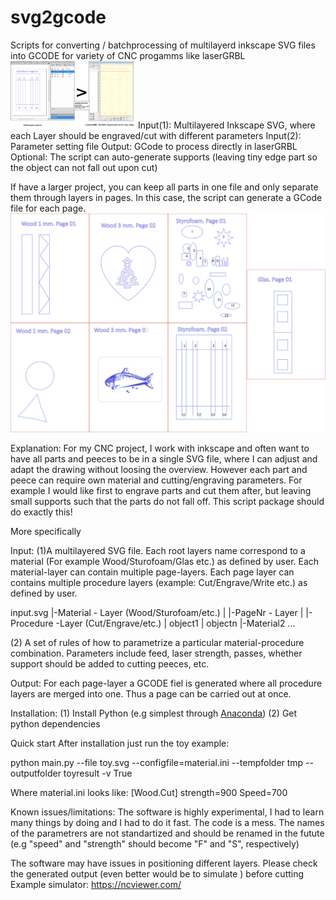 # svg2gcode
Scripts for converting / batchprocessing of multilayerd inkscape SVG files into GCODE for variety of CNC progamms like laserGRBL
<img width ="200px" src="doc/step.svg"/>
Input(1): Multilayered Inkscape SVG, where each Layer should be engraved/cut with different parameters
Input(2): Parameter setting file
Output: GCode to process directly in laserGRBL
Optional: The script can auto-generate supports (leaving tiny edge part so the object can not fall out upon cut)


If have a larger project, you can keep all parts in one file and only separate them through layers in pages. In this case, the script can generate a GCode file for each page.
<img src="toy.svg"/>

Explanation:
For my CNC project, I work with inkscape  and often want to have all parts and peeces to be in a single SVG file, where I can adjust and adapt the drawing without loosing the overview. However each part and peece can require own material and cutting/engraving parameters. For example I would like first to engrave parts and cut them after, but leaving small supports such that the parts do not fall off. This script package should do exactly this!


More specifically

Input:
  (1)A multilayered SVG file. Each root layers name correspond to a material (For example Wood/Sturofoam/Glas etc.) as defined by user. Each material-layer can contain multiple page-layers. Each page layer can contains multiple procedure layers (example: Cut/Engrave/Write etc.) as defined by user.
 
 input.svg
   |-Material - Layer (Wood/Sturofoam/etc.)
   |    |-PageNr - Layer
   |        |-Procedure -Layer (Cut/Engrave/etc.)
   |            object1
   |            objectn
   |-Material2 ... 
            
  (2) A set of rules of how to parametrize a particular material-procedure combination. Parameters include feed, laser strength, passes, whether support should be added to cutting peeces, etc.

Output:
  For each page-layer a GCODE fiel is generated where all procedure layers are merged into one. Thus a page can be carried out at once.



Installation:
(1) Install Python (e.g simplest through <a href="https://www.anaconda.com/products/individual">Anaconda</a>)
(2) Get python dependencies

Quick start
After installation just run the toy example:

python main.py --file toy.svg --configfile=material.ini --tempfolder tmp --outputfolder toyresult -v True

Where material.ini looks like:
[Wood.Cut]
strength=900
Speed=700


Known issues/limitations:
The software is highly experimental, I had to learn many things by doing and I had to do it fast. The code is a mess. The names of the parametrers are not standartized and should be renamed in the futute (e.g "speed" and "strength" should become "F" and "S", respectively)

The software may have issues in positioning different layers. Please check the generated output (even better would be to simulate ) before cutting
Example simulator: https://ncviewer.com/
